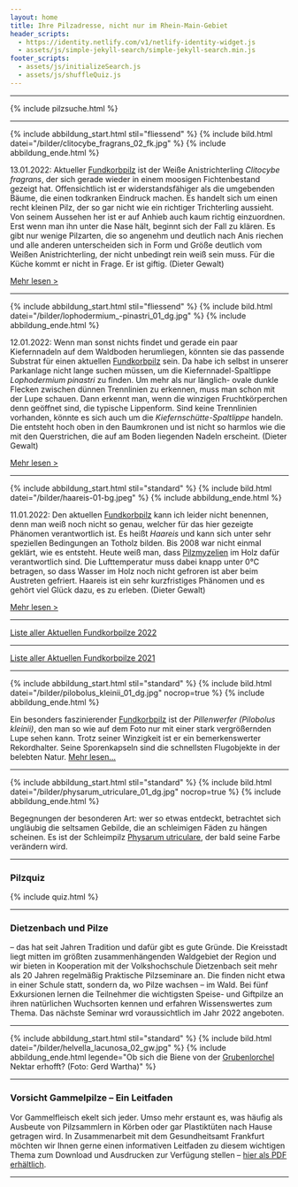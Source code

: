 ```yaml
---
layout: home
title: Ihre Pilzadresse, nicht nur im Rhein-Main-Gebiet
header_scripts:
  - https://identity.netlify.com/v1/netlify-identity-widget.js
  - assets/js/simple-jekyll-search/simple-jekyll-search.min.js
footer_scripts:
  - assets/js/initializeSearch.js
  - assets/js/shuffleQuiz.js
---
```

- - -

{% include pilzsuche.html %}

- - -

{% include abbildung_start.html stil="fliessend" %}
{% include bild.html datei="/bilder/clitocybe_fragrans_02_fk.jpg" %}
{% include abbildung_ende.html %}

13.01.2022: Aktueller [Fundkorbpilz](AA "Glossar-") ist der Weiße Anistrichterling *Clitocybe fragrans*, der sich gerade wieder in einem moosigen Fichtenbestand gezeigt hat. Offensichtlich ist er widerstandsfähiger als die umgebenden Bäume, die einen todkranken Eindruck machen. Es handelt sich um einen recht kleinen Pilz, der so gar nicht wie ein richtiger Trichterling aussieht. Von seinem Aussehen her ist er auf Anhieb auch kaum richtig einzuordnen. Erst wenn man ihn unter die Nase hält, beginnt sich der Fall zu klären. Es gibt nur wenige Pilzarten, die so angenehm und deutlich nach Anis riechen und alle anderen unterscheiden sich in Form und Größe deutlich vom Weißen Anistrichterling, der nicht unbedingt rein weiß sein muss. Für die Küche kommt er nicht in Frage. Er ist giftig. (Dieter Gewalt)

[Mehr lesen >](/pilze/clitocybe-acicola-ockerbrauner-anistrichterling)

<div style="clear:  both"></div>

- - -

{% include abbildung_start.html stil="fliessend" %}
{% include bild.html datei="/bilder/lophodermium_-pinastri_01_dg.jpg" %}
{% include abbildung_ende.html %}

12.01.2022:  Wenn man sonst nichts findet und gerade ein paar Kiefernnadeln auf dem Waldboden herumliegen, könnten sie das passende Substrat für einen aktuellen [Fundkorbpilz](AA "Glossar-") sein. Da habe ich selbst in unserer Parkanlage nicht lange suchen müssen, um die Kiefernnadel-Spaltlippe *Lophodermium pinastri* zu finden. Um mehr als nur länglich- ovale dunkle Flecken zwischen dünnen Trennlinien zu erkennen, muss man schon mit der Lupe schauen. Dann erkennt man, wenn die winzigen Fruchtkörperchen denn geöffnet sind, die typische Lippenform. Sind keine Trennlinien vorhanden, könnte es sich auch um die *Kiefernschütte-Spaltlippe* handeln. Die entsteht hoch oben in den Baumkronen und ist nicht so harmlos wie die mit den Querstrichen, die auf am Boden liegenden Nadeln erscheint. (Dieter Gewalt) 

[Mehr lesen >](/pilze/lophodermium-pinastri-kiefernnadel-spaltlippe)

<div style="clear:  both"> </div>

- - -

{% include abbildung_start.html stil="standard" %}
{% include bild.html datei="/bilder/haareis-01-bg.jpeg" %}
{% include abbildung_ende.html %}

11.01.2022: Den aktuellen [Fundkorbpilz](AA "Glossar-") kann ich leider nicht benennen, denn man weiß noch nicht so genau, welcher für das hier gezeigte Phänomen verantwortlich ist. Es heißt *Haareis* und kann sich unter sehr speziellen Bedingungen an Totholz bilden. Bis 2008 war nicht einmal geklärt, wie es entsteht. Heute weiß man, dass [Pilzmyzelien](Myzel "Glossar") im Holz dafür verantwortlich sind. Die Lufttemperatur muss dabei knapp unter 0°C betragen, so dass Wasser im Holz noch nicht gefroren ist aber beim Austreten gefriert. Haareis ist ein sehr kurzfristiges Phänomen und es gehört viel Glück dazu, es zu erleben. (Dieter Gewalt)

[Mehr lesen >](/pilze/haareis)

- - -

[Liste aller Aktuellen Fundkorbpilze 2022](/artikel/liste-aller-aktuellen-fundkorbpilze-2022.html)

- - -

[Liste aller Aktuellen Fundkorbpilze 2021](/artikel/liste-aller-aktuellen-fundkorbpilze-2021.html)

- - -

{% include abbildung_start.html stil="standard" %}
{% include bild.html datei="/bilder/pilobolus_kleinii_01_dg.jpg" nocrop=true %}
{% include abbildung_ende.html %}

Ein besonders faszinierender [Fundkorbpilz](AA "Glossar-") ist der *Pillenwerfer (Pilobolus kleinii)*, den man so wie auf dem Foto nur mit einer stark vergrößernden Lupe sehen kann. Trotz seiner Winzigkeit ist er ein bemerkenswerter Rekordhalter. Seine Sporenkapseln sind die schnellsten Flugobjekte in der belebten Natur. [Mehr lesen...](/pilze/pilobolus-kleinii-pillenwerfer)

- - -

{% include abbildung_start.html stil="standard" %}
{% include bild.html datei="/bilder/physarum_utriculare_01_dg.jpg" nocrop=true %}
{% include abbildung_ende.html %}

Begegnungen der besonderen Art: wer so etwas entdeckt, betrachtet sich ungläubig die seltsamen Gebilde, die an schleimigen Fäden zu hängen scheinen. Es ist der Schleimpilz [Physarum utriculare](/pilze/physarum-utriculare-fadenfruchtschleimpilz), der bald seine Farbe verändern wird.

- - -

### Pilzquiz

{% include quiz.html %}

- - -

### Dietzenbach und Pilze

– das hat seit Jahren Tradition und dafür gibt es gute Gründe. Die Kreisstadt liegt mitten im größten zusammenhängenden Waldgebiet der Region und wir bieten in Kooperation mit der Volkshochschule Dietzenbach seit mehr als 20 Jahren regelmäßig Praktische Pilzseminare an. Die finden nicht etwa in einer Schule statt, sondern da, wo Pilze wachsen – im Wald. Bei fünf Exkursionen lernen die Teilnehmer die wichtigsten Speise- und Giftpilze an ihren natürlichen Wuchsorten kennen und erfahren Wissenswertes zum Thema. Das nächste Seminar wrd voraussichtlich im Jahr 2022 angeboten.  

- - -

{% include abbildung_start.html stil="standard" %}
{% include bild.html datei="/bilder/helvella_lacunosa_02_gw.jpg" %}
{% include abbildung_ende.html legende="Ob sich die Biene von der <a href='/pilze/helvella-lacunosa-grubenlorchel'>Grubenlorchel</a> Nektar erhofft?  (Foto: Gerd Wartha)" %}

- - -

### Vorsicht Gammelpilze – Ein Leitfaden

Vor Gammelfleisch ekelt sich jeder. Umso mehr erstaunt es, was häufig als Ausbeute von Pilzsammlern in Körben oder gar Plastiktüten nach Hause getragen wird. In Zusammenarbeit mit dem Gesundheitsamt Frankfurt möchten wir Ihnen gerne einen informativen Leitfaden zu diesem wichtigen Thema zum Download und Ausdrucken zur Verfügung stellen – [hier als PDF erhältlich](/assets/docs/Fundkorb.de-Gammelpilze.pdf).

- - -